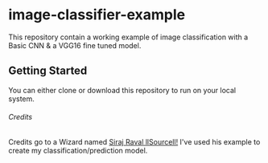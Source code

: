# image-classifier-example
This repository contain a working example of image classification with a Basic CNN &amp; a VGG16 fine tuned model.

## Getting Started
You can either clone or download this repository to run on your local system.

###### Credits
Credits go to a Wizard named [Siraj Raval llSourcell!](https://github.com/llSourcell/how_to_make_an_image_classifier/blob/master/demo.ipynb) I've used his example to create my classification/prediction model.

